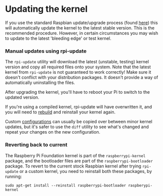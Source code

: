 # Updating the kernel

If you use the standard Raspbian update/upgrade process (found [here](../../raspbian/updating.md)) this will automatically update the kernel to the latest stable version. This is the recommended procedure. However, in certain circumstances you may wish to update to the latest 'bleeding edge' or test kernel.

### Manual updates using rpi-update

The `rpi-update` utility will download the latest (unstable, testing) kernel version and copy all required files onto your system. Note that the latest kernel from `rpi-update` is not guaranteed to work correctly! Make sure it doesn't conflict with your distribution packages. It doesn't provide a way of automatically uninstalling the files.

After upgrading the kernel, you'll have to reboot your Pi to switch to the updated version.

If you're using a compiled kernel, rpi-update will have overwritten it, and you will need to [rebuild](building.md) and reinstall your kernel again.

Custom [configurations](configuring.md) can usually be copied over between minor kernel updates, but it's safer to use the `diff` utility to see what's changed and repeat your changes on the new configuration.

### Reverting back to current

The Raspberry Pi Foundation kernel is part of the `raspberrypi-kernel` package, and the bootloader files are part of the `raspberrypi-bootloader` package. To revert to the current stock Raspbian kernel after trying `rpi-update` or a custom kernel, you need to reinstall both these packages, by running:
```
sudo apt-get install --reinstall raspberrypi-bootloader raspberypi-kernel
```
